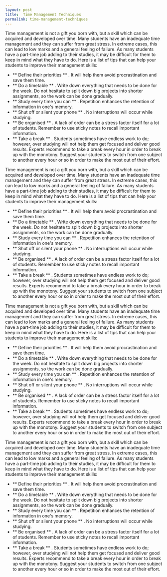 ```yaml
---
layout: post
title:  Time Management Techniques
permalink: time-management-techniques
---
```

Time management is not a gift you born with, but a skill which can be acquired
and developed over time. Many students have an inadequate time management and
they can suffer from great stress. In extreme cases, this can lead to low
marks and a general feeling of failure. As many students have a part-time job
adding to their studies, it may be difficult for them to keep in mind what
they have to do. Here is a list of tips that can help your students to improve
their management skills:

  * ** Define their priorities ** . It will help them avoid procrastination and save them time. 
  * ** Do a timetable ** . Write down everything that needs to be done for the week. Do not hesitate to split down big projects into shorter assignments, so the work can be done gradually. 
  * ** Study every time you can ** . Repetition enhances the retention of information in one's memory. 
  * ** Shut off or silent your phone ** . No interruptions will occur while studying. 
  * ** Be organised ** . A lack of order can be a stress factor itself for a lot of students. Remember to use sticky notes to recall important information. 
  * ** Take a break ** . Students sometimes have endless work to do; however, over studying will not help them get focused and deliver good results. Experts recommend to take a break every hour in order to break up with the monotony. Suggest your students to switch from one subject to another every hour or so in order to make the most out of their effort. 

Time management is not a gift you born with, but a skill which can be acquired
and developed over time. Many students have an inadequate time management and
they can suffer from great stress. In extreme cases, this can lead to low
marks and a general feeling of failure. As many students have a part-time job
adding to their studies, it may be difficult for them to keep in mind what
they have to do. Here is a list of tips that can help your students to improve
their management skills:

  * ** Define their priorities ** . It will help them avoid procrastination and save them time. 
  * ** Do a timetable ** . Write down everything that needs to be done for the week. Do not hesitate to split down big projects into shorter assignments, so the work can be done gradually. 
  * ** Study every time you can ** . Repetition enhances the retention of information in one's memory. 
  * ** Shut off or silent your phone ** . No interruptions will occur while studying. 
  * ** Be organised ** . A lack of order can be a stress factor itself for a lot of students. Remember to use sticky notes to recall important information. 
  * ** Take a break ** . Students sometimes have endless work to do; however, over studying will not help them get focused and deliver good results. Experts recommend to take a break every hour in order to break up with the monotony. Suggest your students to switch from one subject to another every hour or so in order to make the most out of their effort. 

Time management is not a gift you born with, but a skill which can be acquired
and developed over time. Many students have an inadequate time management and
they can suffer from great stress. In extreme cases, this can lead to low
marks and a general feeling of failure. As many students have a part-time job
adding to their studies, it may be difficult for them to keep in mind what
they have to do. Here is a list of tips that can help your students to improve
their management skills:

  * ** Define their priorities ** . It will help them avoid procrastination and save them time. 
  * ** Do a timetable ** . Write down everything that needs to be done for the week. Do not hesitate to split down big projects into shorter assignments, so the work can be done gradually. 
  * ** Study every time you can ** . Repetition enhances the retention of information in one's memory. 
  * ** Shut off or silent your phone ** . No interruptions will occur while studying. 
  * ** Be organised ** . A lack of order can be a stress factor itself for a lot of students. Remember to use sticky notes to recall important information. 
  * ** Take a break ** . Students sometimes have endless work to do; however, over studying will not help them get focused and deliver good results. Experts recommend to take a break every hour in order to break up with the monotony. Suggest your students to switch from one subject to another every hour or so in order to make the most out of their effort. 

Time management is not a gift you born with, but a skill which can be acquired
and developed over time. Many students have an inadequate time management and
they can suffer from great stress. In extreme cases, this can lead to low
marks and a general feeling of failure. As many students have a part-time job
adding to their studies, it may be difficult for them to keep in mind what
they have to do. Here is a list of tips that can help your students to improve
their management skills:

  * ** Define their priorities ** . It will help them avoid procrastination and save them time. 
  * ** Do a timetable ** . Write down everything that needs to be done for the week. Do not hesitate to split down big projects into shorter assignments, so the work can be done gradually. 
  * ** Study every time you can ** . Repetition enhances the retention of information in one's memory. 
  * ** Shut off or silent your phone ** . No interruptions will occur while studying. 
  * ** Be organised ** . A lack of order can be a stress factor itself for a lot of students. Remember to use sticky notes to recall important information. 
  * ** Take a break ** . Students sometimes have endless work to do; however, over studying will not help them get focused and deliver good results. Experts recommend to take a break every hour in order to break up with the monotony. Suggest your students to switch from one subject to another every hour or so in order to make the most out of their effort.
